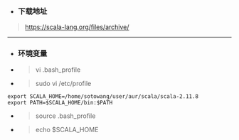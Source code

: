 * ### 下载地址
> https://scala-lang.org/files/archive/
***
* ### 环境变量
* >vi .bash_profile
* >sudo vi /etc/profile
```
export SCALA_HOME=/home/sotowang/user/aur/scala/scala-2.11.8
export PATH=$SCALA_HOME/bin:$PATH
```
* >source .bash_profile
* >echo $SCALA_HOME
